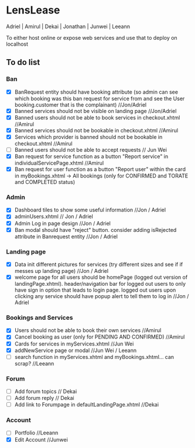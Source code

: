 # LensLease

Adriel | Amirul | Dekai | Jonathan | Junwei | Leeann

To either host online or expose web services and use that to deploy on localhost

## To do list
### Ban 
- [X] BanRequest entity should have booking attribute (so admin can see which booking was this ban request for service from and see the User booking.customer that is the complainant) //Jon/Adriel
- [X] Banned services should not be visible on landing page //Jon/Adriel
- [x] Banned users should not be able to book services in checkout.xhtml //Amirul 
- [x] Banned services should not be bookable in checkout.xhtml //Amirul 
- [x] Services which provider is banned should not be bookable in checkout.xhtml //Amirul 
- [ ] Banned users should not be able to accept requests // Jun Wei
- [x] Ban request for service function as a button "Report service" in individualServicePage.xhtml //Amirul
- [x] Ban request for user function as a button "Report user" within the card in myBookings.xhtml -> All bookings (only for CONFIRMED and TORATE and COMPLETED status)

### Admin 
- [X] Dashboard tiles to show some useful information //Jon / Adriel
- [X] adminUsers.xhtml // Jon / Adriel 
- [X] Admin Log in page design //Jon / Adriel
- [X] Ban modal should have "reject" button. consider adding isRejected attribute in Banrequest entity //Jon / Adriel

### Landing page
- [X] Data init different pictures for services (try different sizes and see if if messes up landing page) //Jon / Adriel
- [X] welcome page for all users should be homePage (logged out version of landingPage.xhtml). header/navigation bar for logged out users to only have sign in option that leads to login page. logged out users upon clicking any service should have popup alert to tell them to log in //Jon / Adriel

### Bookings and Services
- [x] Users should not be able to book their own services //Amirul
- [x] Cancel booking as user (only for PENDING AND CONFIRMED) //Amirul
- [x] Cards for services in myServices.xhtml //Jun Wei 
- [x] addNewService page or modal //Jun Wei / Leeann
- [ ] search function in myServices.xhtml and myBookings.xhtml... can scrap? //Leeann

### Forum 
- [ ] Add forum topics // Dekai
- [ ] Add forum reply // Dekai
- [ ] Add link to Forumpage in defaultLandingPage.xhtml //Dekai

### Account 
- [ ] Portfolio //Leeann
- [x] Edit Account //Junwei
